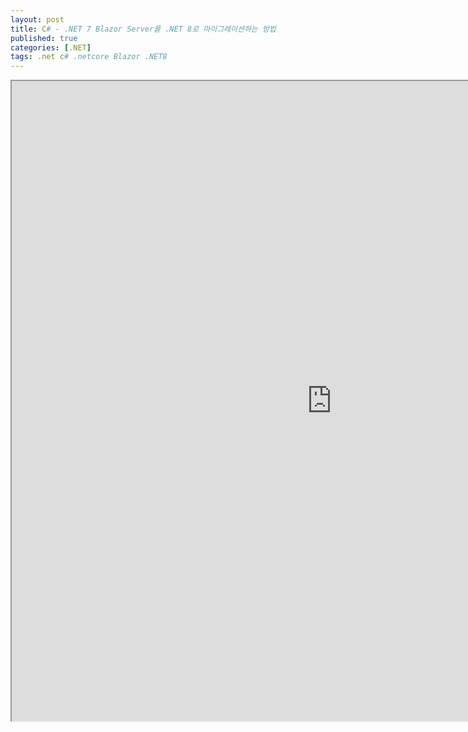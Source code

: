 ```yaml
---
layout: post
title: C# - .NET 7 Blazor Server를 .NET 8로 마이그레이션하는 방법
published: true
categories: [.NET]
tags: .net c# .netcore Blazor .NET8
---  
```

<iframe width="1024" height="1024" src="https://docs.google.com/document/d/e/2PACX-1vT5X_s2rW69lN6MB6poeKAg1s63SnuLgvirOub4vhPmvZktKjZSH1ezE_ZZvg01eGtm8215hkvW0nMI/pub?embedded=true"></iframe>    
   
